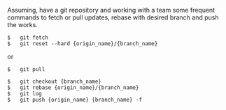 Assuming, have a git repository and working with a team some frequent commands to fetch or pull updates, rebase with desired branch and push the works.

```git
$   git fetch
$   git reset --hard {origin_name}/{branch_name} 
```
or
```git
$   git pull
```
```
$   git checkout {branch_name}
$   git rebase {origin_name}/{branch_name}
$   git log
$   git push {origin_name} {branch_name} -f
```